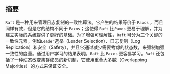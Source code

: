 ## 摘要

`Raft` 是一种用来管理日志复制的一致性算法。它产生的结果等价于 `Paxos` ，而且同样有效，但是它的结构不同于 `Paxos`；这使得 `Raft` 比`Paxos` 更易于理解，并为建立实际的系统提供了更好的基础。为了增强可理解性，`Raft` 可分为三个关键的一致性元素，例如`Leader`选举（Leader Selection）、日志复制（Log Replication）和安全（Safety），并且它通过减少需要考虑的状态数，来强制加强一致性的度量。通过用户学习的结果表明，`Raft` 比 `Paxos` 更容易学习。`Raft` 还包括了一种动态改变集群成员的新机制，它使用重叠大多数（Overlapping Majorities）的方式来保证安全。

